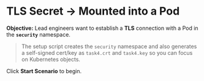 # TLS Secret → Mounted into a Pod

**Objective:** Lead engineers want to establish a **TLS** connection with a Pod in the **`security`** namespace.

> The setup script creates the `security` namespace and also generates a self-signed cert/key as `task4.crt` and `task4.key` so you can focus on Kubernetes objects.

Click **Start Scenario** to begin.
